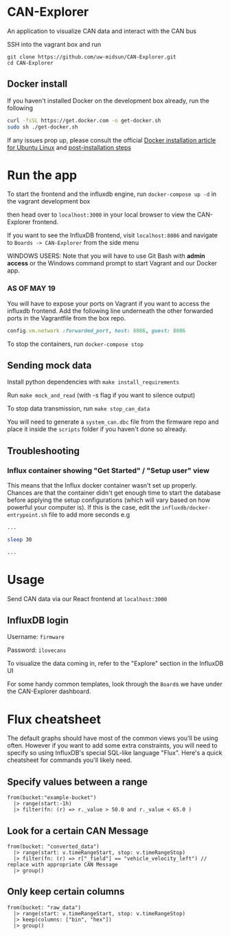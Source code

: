 # CAN-Explorer
An application to visualize CAN data and interact with the CAN bus

SSH into the vagrant box and run
```
git clone https://github.com/uw-midsun/CAN-Explorer.git
cd CAN-Explorer
```

## Docker install 
If you haven't installed Docker on the development box already, run the following
```bash
curl -fsSL https://get.docker.com -o get-docker.sh
sudo sh ./get-docker.sh
``` 

If any issues prop up, please consult the official [Docker installation article for Ubuntu Linux](https://docs.docker.com/engine/install/ubuntu/) and [post-installation steps](https://docs.docker.com/engine/install/linux-postinstall/)

# Run the app
To start the frontend and the influxdb engine, run 
`docker-compose up -d` in the vagrant development box

then head over to `localhost:3000` in your local browser to view the CAN-Explorer frontend.

If you want to see the InfluxDB frontend, visit `localhost:8086` and navigate to `Boards -> CAN-Explorer` from the side menu

WINDOWS USERS: Note that you will have to use Git Bash with __admin access__ or the Windows command prompt to start Vagrant and our Docker app. 

### AS OF MAY 19
You will have to expose your ports on Vagrant if you want to access the influxdb frontend. Add the following line underneath the other forwarded ports in the Vagrantfile from the box repo.

```ruby
config.vm.network :forwarded_port, host: 8086, guest: 8086
```

To stop the containers, run `docker-compose stop`

## Sending mock data
Install python dependencies with `make install_requirements`

Run `make mock_and_read` (with -s flag if you want to silence output)

To stop data transmission, run `make stop_can_data`

You will need to generate a `system_can.dbc` file from the firmware repo and place it inside the `scripts` folder if you haven't done so already. 

## Troubleshooting

### Influx container showing "Get Started" / "Setup user" view
This means that the Influx docker container wasn't set up properly. Chances are that the container didn't get enough time to start the database before applying the setup configurations (which will vary based on how powerful your computer is). If this is the case, edit the `influxdb/docker-entrypoint.sh` file to add more seconds e.g 

```bash
...

sleep 30

...
```

# Usage

Send CAN data via our React frontend at `localhost:3000`

## InfluxDB login
Username: `firmware`

Password: `ilovecans`

To visualize the data coming in, refer to the "Explore" section in the InfluxDB UI

For some handy common templates, look through the `Board`s we have under the CAN-Explorer dashboard. 

# Flux cheatsheet
The default graphs should have most of the common views you'll be using often. However if you want to add some extra constraints, you will need to specify so using InfluxDB's special SQL-like language "Flux". Here's a quick cheatsheet for commands you'll likely need. 

## Specify values between a range 
```flux
from(bucket:"example-bucket")
  |> range(start:-1h)
  |> filter(fn: (r) => r._value > 50.0 and r._value < 65.0 )
```

## Look for a certain CAN Message
```flux
from(bucket: "converted_data")
  |> range(start: v.timeRangeStart, stop: v.timeRangeStop)
  |> filter(fn: (r) => r["_field"] == "vehicle_velocity_left") // replace with appropriate CAN Message
  |> group()
```

## Only keep certain columns 
```
from(bucket: "raw_data")
  |> range(start: v.timeRangeStart, stop: v.timeRangeStop)
  |> keep(columns: ["bin", "hex"])
  |> group()
```

